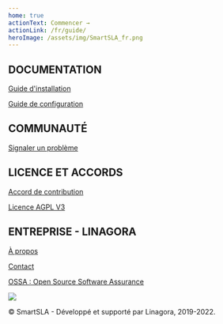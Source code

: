 ```yaml
---
home: true
actionText: Commencer →
actionLink: /fr/guide/
heroImage: /assets/img/SmartSLA_fr.png
---
```

<div class="features">
  <div class="feature">
    <h2>DOCUMENTATION</h2>
    <p>
    <a href="guide/#installation">Guide d'installation</a>
    </p>
    <p>
    <a href="guide/#configuration">Guide de configuration</a>
    </p>
  </div>
  <div class="feature">
    <h2> COMMUNAUTÉ </h2>
    <p>
    <a href="https://github.com/SmartSLA/smartsla-frontend/issues" target="_blank">Signaler un problème</a>
    </p>
  </div>
  <div class="feature">
    <h2>LICENCE ET ACCORDS</h2>
    <p>
    <a href="/assets/SmartSla-CLA-FR.pdf" target="_blank">Accord de contribution</a>
    </p>
    <p>
    <a href="https://github.com/SmartSLA/smartsla-doc/blob/master/LICENSE" target="_blank">Licence AGPL V3</a>
    </p>
  </div>
  <div class="feature">
    <h2>ENTREPRISE - LINAGORA</h2>
    <p>
    <a href="https://linagora.com/" target="_blank">À propos</a>
    </p>
    <p>
    <a href="mailto:contact@smartsla.org" target="_blank">Contact</a>
    </p>
    <p>
    <a href="http://08000linux.com" target="_blank">OSSA : Open Source Software Assurance</a>
    </p>
  </div>
</div>
<div class="footer">
<a href="https://linagora.com" target="_blank"><img src="/assets/img/linagora.png" /></a>
<p>© SmartSLA - Développé et supporté par Linagora, 2019-2022.</p>
</div>
